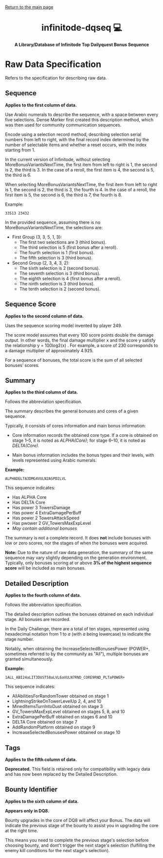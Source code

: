 <p align="left">
      <a href="https://mtgpublic.github.io/infinitode-dqseq/">Return to the main page</a>
</p>

<h1 align="center" style="font-weight: bold;">infinitode-dqseq 💻</h1>
<p align="center" style="font-weight: bold;">A Library/Database of Infinitode Top Dailyquest Bonus Sequence</p>

# Raw Data Specification

Refers to the specification for describing raw data.

## Sequence

**Applies to the first column of data.**

Use Arabic numerals to describe the sequence, with a space between every five selections. Dense Marker first created this description method, which was then used for community communication sequences.

Encode using a selection record method, describing selection serial numbers from left to right, with the final record index determined by the number of selectable items and whether a reset occurs, with the index starting from 1.

In the current version of Infinitode, without selecting MoreBonusVariantsNextTime, the first item from left to right is 1, the second is 2, the third is 3. In the case of a reroll, the first item is 4, the second is 5, the third is 6.

When selecting MoreBonusVariantsNextTime, the first item from left to right is 1, the second is 2, the third is 3, the fourth is 4. In the case of a reroll, the first item is 5, the second is 6, the third is 7, the fourth is 8.

Example:

```
33513 23432
```

In the provided sequence, assuming there is no MoreBonusVariantsNextTime, the selections are:

- First Group (3, 3, 5, 1, 3):
  - The first two selections are 3 (third bonus).
  - The third selection is 5 (first bonus after a reroll).
  - The fourth selection is 1 (first bonus).
  - The fifth selection is 3 (third bonus).
- Second Group (2, 3, 4, 3, 2):
  - The sixth selection is 2 (second bonus).
  - The seventh selection is 3 (third bonus).
  - The eighth selection is 4 (first bonus after a reroll).
  - The ninth selection is 3 (third bonus).
  - The tenth selection is 2 (second bonus).

## Sequence Score

**Applies to the second column of data.**

Uses the sequence scoring model invented by player 249.

The score model assumes that every 100 score points double the damage output. In other words, the final damage multiplier x and the score y satisfy the relationship y = 100log2(x) . For example, a score of 230 corresponds to a damage multiplier of approximately 4.925.  

For a sequence of bonuses, the total score is the sum of all selected bonuses’ scores.

## Summary

**Applies to the third column of data.**

Follows the abbreviation specification.

The summary describes the general bonuses and cores of a given sequence.

Typically, it consists of cores information and main bonus information:

* Core information records the obtained core type. If a core is obtained on stage 1–5, it is noted as *ALPHA(Core)*; for stage 6–10, it is noted as *DELTA(Core)*.

* Main bonus information includes the bonus types and their levels, with levels represented using Arabic numerals.

**Example:**

```
ALPHADELTA3DMG4VULN2ASPD2LVL
```

This sequence indicates:

- Has ALPHA Core  
- Has DELTA Core  
- Has power 3 TowersDamage
- Has power 4 ExtraDamagePerBuff
- Has power 2 TowersAttackSpeed
- Has pwower 2 GV_TowersMaxExpLevel
- *May contain additional bonuses*

The summary is not a complete record. It does **not** include bonuses with low or zero scores, nor the stages of when the bonuses were acquired.

**Note:** Due to the nature of raw data generation, the summary of the same sequence may vary slightly depending on the generation environment. Typically, only bonuses scoring at or above **3% of the highest sequence score** will be included as main bonuses.

## Detailed Description

**Applies to the fourth column of data.**

Follows the abbreviation specification.

The detailed description outlines the bonuses obtained on each individual stage. All bonuses are recorded.

In the Daily Challenge, there are a total of ten stages, represented using hexadecimal notation from 1 to *a* (with *a* being lowercase) to indicate the stage number.

Notably, when obtaining the IncreaseSelectedBonusesPower (POWER+, sometimes referred to by the community as "All"), multiple bonuses are granted simultaneously.

**Example:**

```
1ALL_ABI24aLIT3DUST58aLVL6aVULN7RND_CORE9RND_PLTaPOWER+
```

This sequence indicates:

- AllAbilitiesForRandomTower obtained on stage 1  
- LightningStrikeOnTowerLevelUp 2, 4, and 10  
- MinedItemsTurnIntoDust obtained on stage 3  
- GV_TowersMaxExpLevel obtained on stages 5, 8, and 10  
- ExtraDamagePerBuff obtained on stages 6 and 10  
- DELTA Core obtained on stage 7  
- AddRandomPlatform obtained on stage 9  
- IncreaseSelectedBonusesPower obtained on stage 10

## Tags

**Applies to the fifth column of data.**

**Deprecated.** This field is retained only for compatibility with legacy data and has now been replaced by the Detailed Description.

## Bounty Identifier

**Applies to the sixth column of data.**

**Appears only in DQ8.**

Bounty upgrades in the core of DQ8 will affect your Bonus. The data will indicate the previous stage of the bounty to assist you in upgrading the core at the right time.

This means you need to complete the previous stage's selection before choosing bounty, and dont't trigger the next stage's selection (fulfilling the enemy kill conditions for the next stage's selection). 
